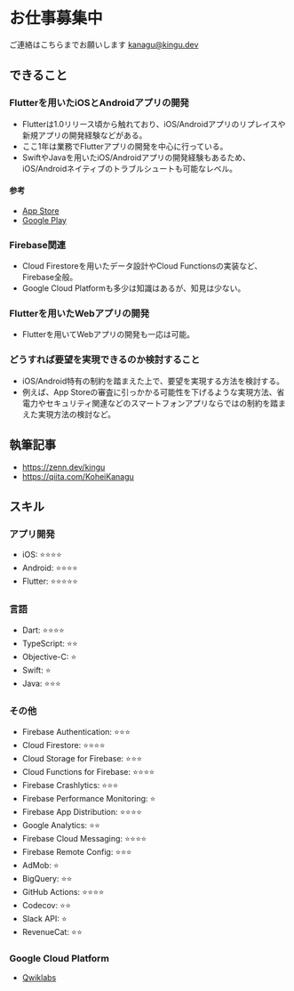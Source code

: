 # お仕事募集中

ご連絡はこちらまでお願いします [kanagu@kingu.dev](mailto:kanagu@kingu.dev)

## できること

### Flutterを用いたiOSとAndroidアプリの開発

- Flutterは1.0リリース頃から触れており、iOS/Androidアプリのリプレイスや新規アプリの開発経験などがある。
- ここ1年は業務でFlutterアプリの開発を中心に行っている。
- SwiftやJavaを用いたiOS/Androidアプリの開発経験もあるため、iOS/Androidネイティブのトラブルシュートも可能なレベル。

#### 参考

- [App Store](https://apps.apple.com/am/developer/id1530720615)
- [Google Play](https://play.google.com/store/apps/developer?id=Kohei+Kanagu)

### Firebase関連

- Cloud Firestoreを用いたデータ設計やCloud Functionsの実装など、Firebase全般。
- Google Cloud Platformも多少は知識はあるが、知見は少ない。

### Flutterを用いたWebアプリの開発

- Flutterを用いてWebアプリの開発も一応は可能。

### どうすれば要望を実現できるのか検討すること

- iOS/Android特有の制約を踏まえた上で、要望を実現する方法を検討する。
- 例えば、App Storeの審査に引っかかる可能性を下げるような実現方法、省電力やセキュリティ関連などのスマートフォンアプリならではの制約を踏まえた実現方法の検討など。

## 執筆記事

- <https://zenn.dev/kingu>
- <https://qiita.com/KoheiKanagu>

## スキル

### アプリ開発

- iOS: ⭐⭐⭐⭐
- Android: ⭐⭐⭐⭐
- Flutter: ⭐⭐⭐⭐⭐

### 言語

- Dart: ⭐⭐⭐⭐
- TypeScript: ⭐⭐
- Objective-C: ⭐
- Swift: ⭐
- Java: ⭐⭐⭐

### その他

- Firebase Authentication: ⭐⭐⭐
- Cloud Firestore: ⭐⭐⭐⭐
- Cloud Storage for Firebase: ⭐⭐⭐
- Cloud Functions for Firebase: ⭐⭐⭐⭐
- Firebase Crashlytics: ⭐⭐⭐
- Firebase Performance Monitoring: ⭐
- Firebase App Distribution: ⭐⭐⭐⭐
- Google Analytics: ⭐⭐
- Firebase Cloud Messaging: ⭐⭐⭐⭐
- Firebase Remote Config: ⭐⭐⭐
- AdMob: ⭐
- BigQuery: ⭐⭐
- GitHub Actions: ⭐⭐⭐⭐
- Codecov: ⭐⭐
- Slack API: ⭐
- RevenueCat: ⭐⭐

### Google Cloud Platform

- [Qwiklabs](https://google.qwiklabs.com/public_profiles/98bbb4d5-74da-4dc3-a38f-912ed3b501d7)
